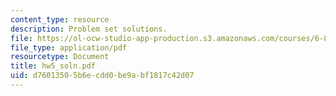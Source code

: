 ```yaml
---
content_type: resource
description: Problem set solutions.
file: https://ol-ocw-studio-app-production.s3.amazonaws.com/courses/6-867-machine-learning-fall-2006/d76013505b6ecdd0be9abf1817c42d07_hw5_soln.pdf
file_type: application/pdf
resourcetype: Document
title: hw5_soln.pdf
uid: d7601350-5b6e-cdd0-be9a-bf1817c42d07
---
```

